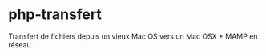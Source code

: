 php-transfert
=============

Transfert de fichiers depuis un vieux Mac OS vers un Mac OSX + MAMP en réseau.
